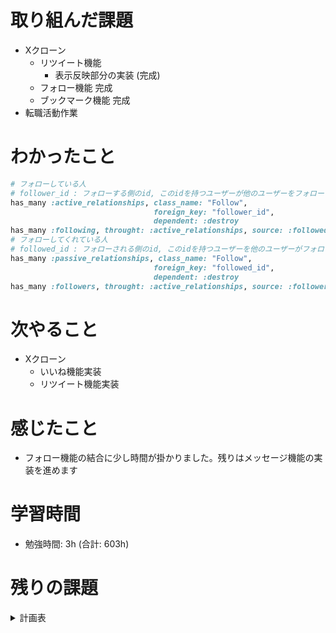 # 取り組んだ課題 
+ Xクローン
  + リツイート機能
    + 表示反映部分の実装 (完成)
  + フォロー機能 完成
  + ブックマーク機能 完成
+ 転職活動作業
# わかったこと 
```rb
# フォローしている人
# follower_id : フォローする側のid, このidを持つユーザーが他のユーザーをフォローしているという関係を示す
has_many :active_relationships, class_name: "Follow", 
                                foreign_key: "follower_id", 
                                dependent: :destroy
has_many :following, throught: :active_relationships, source: :followed
# フォローしてくれている人
# followed_id : フォローされる側のid, このidを持つユーザーを他のユーザーがフォローしているという関係を示す
has_many :passive_relationships, class_name: "Follow", 
                                foreign_key: "followed_id", 
                                dependent: :destroy
has_many :followers, throught: :active_relationships, source: :follower
```
# 次やること
+ Xクローン
  + いいね機能実装
  + リツイート機能実装
# 感じたこと
+ フォロー機能の結合に少し時間が掛かりました。残りはメッセージ機能の実装を進めます
# 学習時間  
+ 勉強時間: 3h (合計: 603h)

# 残りの課題
<details>
  <summary>計画表</summary>

  # Ruby on Rails

  ## ECサイト (2023-11-5~2024-1-2) done

  ## Xクローン (1ヶ月) ~2/15まで
  + リツイート機能
  + ユーザーフォロー機能
  + ブックマーク機能
  + メッセージ機能
  + 通知機能


  <!-- ================================================================ -->
  # 自動テスト

  ## テスト技法について学ぶ / 5h
  + `はじめてのソフトウェア技法 (Udemy)`の視聴

  ## Everyday Rails - RSpecによるRailsテスト入門 / 2d
  + `Everyday Rails - RSpecによるRailsテスト入門`読む 1d
  + Qiitaに内容をまとめる 1d 

  ## 自動テスト / 3d
  + `Xクローン`にRSpecでテストを追加する
    + 単体テスト
    + システムテスト (E2E)


  <!-- ================================================================ -->
  # JavaScript

  ## 初級 / 3h
  + `JS入門・完全コース/Youtube セイト先生`

  ## 中級
  + `JavaScript Primer`を読む 2d
    + Qiitaに内容をまとめる 3d
  + `JavaScriptでカレンダーを作る` 2d
  + `TODOリスト作成 ` 3d
    + Vanilla JSで作る/結構難しい...

  ## 上級 (一旦保留)



  <!-- ================================================================ -->
  # React

  ## 初級
  + React公式チュートリアル 3h
  + モダンJavaScriptの基礎から始める挫折しないためのReact入門 (Udemy) 7h

  ## 中級
  + Reactに入門した人のためのもっとReactが楽しくなるステップアップコース完全版 (Udemy) 8h
  + TODOリスト作成 3d
    + JS課題で作成したTODOリストをReactで作り替える


  ## 上級
  + 【Reactアプリ開発】3種類のReactアプリケーションを構築して、Reactの理解をさらに深めるステップアップ講座 (Udemy) 5h
  + ReactでTrelloクローンアプリケーションを作ってReactをマスターしよう！ (Udemy) 4h



  <!-- ================================================================ -->
  # Webセキュリティ 2d

  ## Railsセキュリティガイド - Railsガイド 3h

  ## 安全なウェブサイトの作り方PDF (115ページ) 1d

  ## CORS入門 Youtube/ShinCode 30m



  <!-- ================================================================ -->
  # SPA (シングルページアプリケーション)

  ## React on Rails】React と Rails を利用してTODOアプリを作成しよう (FarStep) 5h/1.5h

  ## 【Rails×React】UberEats風アプリを作りながら、SPA開発を学ぼう /20h

  ## SPA実践課題
  + RailsとReactでtwitterクローンを作る

  <!-- ================================================================ -->
  # 